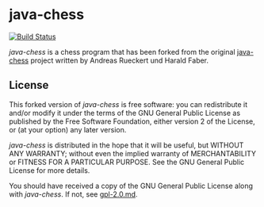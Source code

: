 # java-chess #

[![Build Status](https://travis-ci.org/warpwe/java-chess.png?branch=master)](https://travis-ci.org/warpwe/java-chess)

*java-chess* is a chess program that has been forked from the original [java-chess](http://sourceforge.net/projects/java-chess) project written by Andreas Rueckert und Harald Faber.


## License ##
This forked version of *java-chess* is free software: you can redistribute it and/or modify it under the terms of the GNU General Public License as published by the Free Software Foundation, either version 2 of the License, or (at your option) any later version.

*java-chess* is distributed in the hope that it will be useful, but WITHOUT ANY WARRANTY; without even the implied warranty of MERCHANTABILITY or FITNESS FOR A PARTICULAR PURPOSE. See the GNU General Public License for more details.

You should have received a copy of the GNU General Public License along with *java-chess*. If not, see [gpl-2.0.md](https://github.com/warpwe/java-chess/blob/master/gpl-2.0.md).